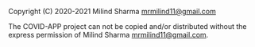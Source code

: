 Copyright (C) 2020-2021 Milind Sharma <mrmilind11@gmail.com>

The COVID-APP project can not be copied and/or distributed without the express
permission of Milind Sharma <mrmilind11@gmail.com>.